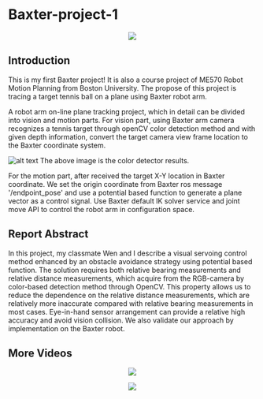 # Baxter-project-1

<p align="center">
<img src="https://github.com/zhouyuan7/Baxter-project-1/blob/master/gif/baxter_project_1_gif_3.gif"/>
</p>

## Introduction

This is my first Baxter project! It is also a course project of ME570 Robot Motion Planning from Boston University. The propose of this project is tracing a target tennis ball on a plane using Baxter robot arm. 

A robot arm on-line plane tracking project, which in detail can be divided into vision and motion parts. For vision part, using Baxter arm camera recognizes a tennis target through openCV color detection method and with given depth information,  convert the target camera view frame location to the Baxter coordinate system.  

![alt text](https://github.com/zhouyuan7/Baxter-project-1/blob/master/gif/paper_final.jpg)
The above image is the color detector results.

For the motion part, after received the target X-Y location in Baxter coordinate. We set the origin coordinate from Baxter ros message '/endpoint_pose' and use a potential based function to generate a plane vector as a control signal. Use Baxter default IK solver service and joint move API to control the robot arm in configuration space.

## Report Abstract

In this project, my classmate Wen and I describe a visual servoing control method enhanced by an obstacle avoidance strategy 
using  potential based function. The solution requires both relative bearing measurements and relative distance measurements, 
which  acquire from the RGB-camera by color-based detection method through OpenCV. This property allows us to reduce the 
dependence  on the relative distance measurements, which are relatively more inaccurate compared with relative bearing 
measurements in most cases. Eye-in-hand sensor arrangement can provide a relative high accuracy and avoid vision collision. 
We also validate our approach by implementation on the Baxter robot.


## More Videos

<p align="center">
<img src="https://github.com/zhouyuan7/Baxter-project-1/blob/master/gif/baxter_project_1_gif_1.gif"/>
</p>

<p align="center">
<img src="https://github.com/zhouyuan7/Baxter-project-1/blob/master/gif/baxter_project_1_gif_2.gif"/>
</p>
